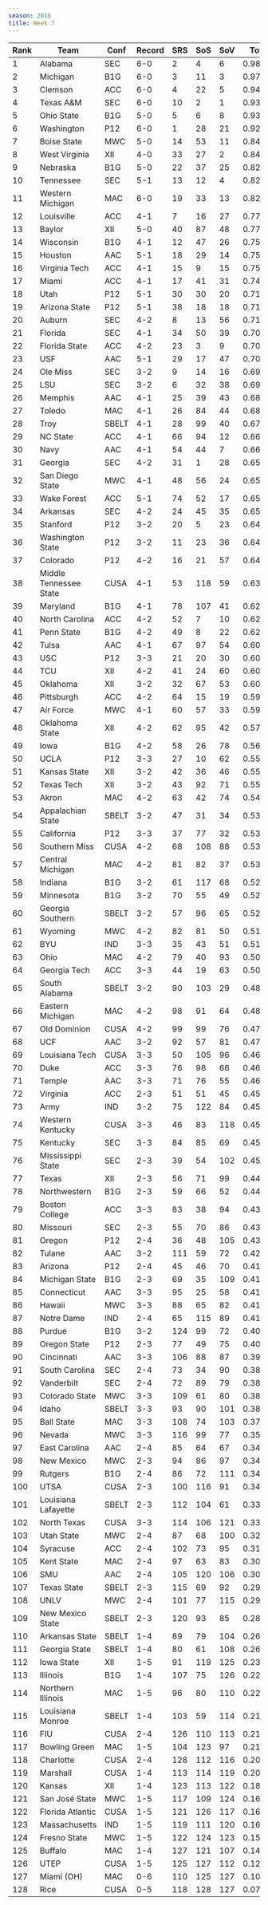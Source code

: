 ```yaml
---
season: 2016
title: Week 7
---
```

<table class="display"><thead><tr><th>Rank</th><th>Team</th><th>Conf</th><th>Record</th><th>SRS</th><th>SoS</th><th>SoV</th><th>Total</th></tr></thead><tbody>
<tr><td>1</td><td>Alabama</td><td>SEC</td><td>6-0</td><td>2</td><td>4</td><td>6</td><td>0.98583</td></tr>
<tr><td>2</td><td>Michigan</td><td>B1G</td><td>6-0</td><td>3</td><td>11</td><td>3</td><td>0.97392</td></tr>
<tr><td>3</td><td>Clemson</td><td>ACC</td><td>6-0</td><td>4</td><td>22</td><td>5</td><td>0.94636</td></tr>
<tr><td>4</td><td>Texas A&M</td><td>SEC</td><td>6-0</td><td>10</td><td>2</td><td>1</td><td>0.93551</td></tr>
<tr><td>5</td><td>Ohio State</td><td>B1G</td><td>5-0</td><td>5</td><td>6</td><td>8</td><td>0.93338</td></tr>
<tr><td>6</td><td>Washington</td><td>P12</td><td>6-0</td><td>1</td><td>28</td><td>21</td><td>0.92743</td></tr>
<tr><td>7</td><td>Boise State</td><td>MWC</td><td>5-0</td><td>14</td><td>53</td><td>11</td><td>0.84903</td></tr>
<tr><td>8</td><td>West Virginia</td><td>XII</td><td>4-0</td><td>33</td><td>27</td><td>2</td><td>0.84462</td></tr>
<tr><td>9</td><td>Nebraska</td><td>B1G</td><td>5-0</td><td>22</td><td>37</td><td>25</td><td>0.82988</td></tr>
<tr><td>10</td><td>Tennessee</td><td>SEC</td><td>5-1</td><td>13</td><td>12</td><td>4</td><td>0.82350</td></tr>
<tr><td>11</td><td>Western Michigan</td><td>MAC</td><td>6-0</td><td>19</td><td>33</td><td>13</td><td>0.82349</td></tr>
<tr><td>12</td><td>Louisville</td><td>ACC</td><td>4-1</td><td>7</td><td>16</td><td>27</td><td>0.77831</td></tr>
<tr><td>13</td><td>Baylor</td><td>XII</td><td>5-0</td><td>40</td><td>87</td><td>48</td><td>0.77227</td></tr>
<tr><td>14</td><td>Wisconsin</td><td>B1G</td><td>4-1</td><td>12</td><td>47</td><td>26</td><td>0.75680</td></tr>
<tr><td>15</td><td>Houston</td><td>AAC</td><td>5-1</td><td>18</td><td>29</td><td>14</td><td>0.75263</td></tr>
<tr><td>16</td><td>Virginia Tech</td><td>ACC</td><td>4-1</td><td>15</td><td>9</td><td>15</td><td>0.75106</td></tr>
<tr><td>17</td><td>Miami</td><td>ACC</td><td>4-1</td><td>17</td><td>41</td><td>31</td><td>0.74394</td></tr>
<tr><td>18</td><td>Utah</td><td>P12</td><td>5-1</td><td>30</td><td>30</td><td>20</td><td>0.71913</td></tr>
<tr><td>19</td><td>Arizona State</td><td>P12</td><td>5-1</td><td>38</td><td>18</td><td>18</td><td>0.71751</td></tr>
<tr><td>20</td><td>Auburn</td><td>SEC</td><td>4-2</td><td>8</td><td>13</td><td>56</td><td>0.71435</td></tr>
<tr><td>21</td><td>Florida</td><td>SEC</td><td>4-1</td><td>34</td><td>50</td><td>39</td><td>0.70514</td></tr>
<tr><td>22</td><td>Florida State</td><td>ACC</td><td>4-2</td><td>23</td><td>3</td><td>9</td><td>0.70481</td></tr>
<tr><td>23</td><td>USF</td><td>AAC</td><td>5-1</td><td>29</td><td>17</td><td>47</td><td>0.70152</td></tr>
<tr><td>24</td><td>Ole Miss</td><td>SEC</td><td>3-2</td><td>9</td><td>14</td><td>16</td><td>0.69943</td></tr>
<tr><td>25</td><td>LSU</td><td>SEC</td><td>3-2</td><td>6</td><td>32</td><td>38</td><td>0.69932</td></tr>
<tr><td>26</td><td>Memphis</td><td>AAC</td><td>4-1</td><td>25</td><td>39</td><td>43</td><td>0.68027</td></tr>
<tr><td>27</td><td>Toledo</td><td>MAC</td><td>4-1</td><td>26</td><td>84</td><td>44</td><td>0.68016</td></tr>
<tr><td>28</td><td>Troy</td><td>SBELT</td><td>4-1</td><td>28</td><td>99</td><td>40</td><td>0.67067</td></tr>
<tr><td>29</td><td>NC State</td><td>ACC</td><td>4-1</td><td>66</td><td>94</td><td>12</td><td>0.66355</td></tr>
<tr><td>30</td><td>Navy</td><td>AAC</td><td>4-1</td><td>54</td><td>44</td><td>7</td><td>0.66099</td></tr>
<tr><td>31</td><td>Georgia</td><td>SEC</td><td>4-2</td><td>31</td><td>1</td><td>28</td><td>0.65958</td></tr>
<tr><td>32</td><td>San Diego State</td><td>MWC</td><td>4-1</td><td>48</td><td>56</td><td>24</td><td>0.65881</td></tr>
<tr><td>33</td><td>Wake Forest</td><td>ACC</td><td>5-1</td><td>74</td><td>52</td><td>17</td><td>0.65266</td></tr>
<tr><td>34</td><td>Arkansas</td><td>SEC</td><td>4-2</td><td>24</td><td>45</td><td>35</td><td>0.65174</td></tr>
<tr><td>35</td><td>Stanford</td><td>P12</td><td>3-2</td><td>20</td><td>5</td><td>23</td><td>0.64856</td></tr>
<tr><td>36</td><td>Washington State</td><td>P12</td><td>3-2</td><td>11</td><td>23</td><td>36</td><td>0.64434</td></tr>
<tr><td>37</td><td>Colorado</td><td>P12</td><td>4-2</td><td>16</td><td>21</td><td>57</td><td>0.64214</td></tr>
<tr><td>38</td><td>Middle Tennessee State</td><td>CUSA</td><td>4-1</td><td>53</td><td>118</td><td>59</td><td>0.63000</td></tr>
<tr><td>39</td><td>Maryland</td><td>B1G</td><td>4-1</td><td>78</td><td>107</td><td>41</td><td>0.62883</td></tr>
<tr><td>40</td><td>North Carolina</td><td>ACC</td><td>4-2</td><td>52</td><td>7</td><td>10</td><td>0.62573</td></tr>
<tr><td>41</td><td>Penn State</td><td>B1G</td><td>4-2</td><td>49</td><td>8</td><td>22</td><td>0.62246</td></tr>
<tr><td>42</td><td>Tulsa</td><td>AAC</td><td>4-1</td><td>67</td><td>97</td><td>54</td><td>0.60882</td></tr>
<tr><td>43</td><td>USC</td><td>P12</td><td>3-3</td><td>21</td><td>20</td><td>30</td><td>0.60177</td></tr>
<tr><td>44</td><td>TCU</td><td>XII</td><td>4-2</td><td>41</td><td>24</td><td>60</td><td>0.60129</td></tr>
<tr><td>45</td><td>Oklahoma</td><td>XII</td><td>3-2</td><td>32</td><td>67</td><td>53</td><td>0.60093</td></tr>
<tr><td>46</td><td>Pittsburgh</td><td>ACC</td><td>4-2</td><td>64</td><td>15</td><td>19</td><td>0.59443</td></tr>
<tr><td>47</td><td>Air Force</td><td>MWC</td><td>4-1</td><td>60</td><td>57</td><td>33</td><td>0.59074</td></tr>
<tr><td>48</td><td>Oklahoma State</td><td>XII</td><td>4-2</td><td>62</td><td>95</td><td>42</td><td>0.57624</td></tr>
<tr><td>49</td><td>Iowa</td><td>B1G</td><td>4-2</td><td>58</td><td>26</td><td>78</td><td>0.56195</td></tr>
<tr><td>50</td><td>UCLA</td><td>P12</td><td>3-3</td><td>27</td><td>10</td><td>62</td><td>0.55944</td></tr>
<tr><td>51</td><td>Kansas State</td><td>XII</td><td>3-2</td><td>42</td><td>36</td><td>46</td><td>0.55577</td></tr>
<tr><td>52</td><td>Texas Tech</td><td>XII</td><td>3-2</td><td>43</td><td>92</td><td>71</td><td>0.55150</td></tr>
<tr><td>53</td><td>Akron</td><td>MAC</td><td>4-2</td><td>63</td><td>42</td><td>74</td><td>0.54230</td></tr>
<tr><td>54</td><td>Appalachian State</td><td>SBELT</td><td>3-2</td><td>47</td><td>31</td><td>34</td><td>0.53339</td></tr>
<tr><td>55</td><td>California</td><td>P12</td><td>3-3</td><td>37</td><td>77</td><td>32</td><td>0.53105</td></tr>
<tr><td>56</td><td>Southern Miss</td><td>CUSA</td><td>4-2</td><td>68</td><td>108</td><td>88</td><td>0.53086</td></tr>
<tr><td>57</td><td>Central Michigan</td><td>MAC</td><td>4-2</td><td>81</td><td>82</td><td>37</td><td>0.53079</td></tr>
<tr><td>58</td><td>Indiana</td><td>B1G</td><td>3-2</td><td>61</td><td>117</td><td>68</td><td>0.52451</td></tr>
<tr><td>59</td><td>Minnesota</td><td>B1G</td><td>3-2</td><td>70</td><td>55</td><td>49</td><td>0.52242</td></tr>
<tr><td>60</td><td>Georgia Southern</td><td>SBELT</td><td>3-2</td><td>57</td><td>96</td><td>65</td><td>0.52033</td></tr>
<tr><td>61</td><td>Wyoming</td><td>MWC</td><td>4-2</td><td>82</td><td>81</td><td>50</td><td>0.51749</td></tr>
<tr><td>62</td><td>BYU</td><td>IND</td><td>3-3</td><td>35</td><td>43</td><td>51</td><td>0.51421</td></tr>
<tr><td>63</td><td>Ohio</td><td>MAC</td><td>4-2</td><td>79</td><td>40</td><td>93</td><td>0.50781</td></tr>
<tr><td>64</td><td>Georgia Tech</td><td>ACC</td><td>3-3</td><td>44</td><td>19</td><td>63</td><td>0.50207</td></tr>
<tr><td>65</td><td>South Alabama</td><td>SBELT</td><td>3-2</td><td>90</td><td>103</td><td>29</td><td>0.48651</td></tr>
<tr><td>66</td><td>Eastern Michigan</td><td>MAC</td><td>4-2</td><td>98</td><td>91</td><td>64</td><td>0.48253</td></tr>
<tr><td>67</td><td>Old Dominion</td><td>CUSA</td><td>4-2</td><td>99</td><td>99</td><td>76</td><td>0.47680</td></tr>
<tr><td>68</td><td>UCF</td><td>AAC</td><td>3-2</td><td>92</td><td>57</td><td>81</td><td>0.47114</td></tr>
<tr><td>69</td><td>Louisiana Tech</td><td>CUSA</td><td>3-3</td><td>50</td><td>105</td><td>96</td><td>0.46696</td></tr>
<tr><td>70</td><td>Duke</td><td>ACC</td><td>3-3</td><td>76</td><td>98</td><td>66</td><td>0.46395</td></tr>
<tr><td>71</td><td>Temple</td><td>AAC</td><td>3-3</td><td>71</td><td>76</td><td>55</td><td>0.46267</td></tr>
<tr><td>72</td><td>Virginia</td><td>ACC</td><td>2-3</td><td>51</td><td>51</td><td>45</td><td>0.45800</td></tr>
<tr><td>73</td><td>Army</td><td>IND</td><td>3-2</td><td>75</td><td>122</td><td>84</td><td>0.45729</td></tr>
<tr><td>74</td><td>Western Kentucky</td><td>CUSA</td><td>3-3</td><td>46</td><td>83</td><td>118</td><td>0.45615</td></tr>
<tr><td>75</td><td>Kentucky</td><td>SEC</td><td>3-3</td><td>84</td><td>85</td><td>69</td><td>0.45608</td></tr>
<tr><td>76</td><td>Mississippi State</td><td>SEC</td><td>2-3</td><td>39</td><td>54</td><td>102</td><td>0.45502</td></tr>
<tr><td>77</td><td>Texas</td><td>XII</td><td>2-3</td><td>56</td><td>71</td><td>99</td><td>0.44920</td></tr>
<tr><td>78</td><td>Northwestern</td><td>B1G</td><td>2-3</td><td>59</td><td>66</td><td>52</td><td>0.44362</td></tr>
<tr><td>79</td><td>Boston College</td><td>ACC</td><td>3-3</td><td>83</td><td>38</td><td>94</td><td>0.43482</td></tr>
<tr><td>80</td><td>Missouri</td><td>SEC</td><td>2-3</td><td>55</td><td>70</td><td>86</td><td>0.43398</td></tr>
<tr><td>81</td><td>Oregon</td><td>P12</td><td>2-4</td><td>36</td><td>48</td><td>105</td><td>0.43099</td></tr>
<tr><td>82</td><td>Tulane</td><td>AAC</td><td>3-2</td><td>111</td><td>59</td><td>72</td><td>0.42671</td></tr>
<tr><td>83</td><td>Arizona</td><td>P12</td><td>2-4</td><td>45</td><td>46</td><td>70</td><td>0.41870</td></tr>
<tr><td>84</td><td>Michigan State</td><td>B1G</td><td>2-3</td><td>69</td><td>35</td><td>109</td><td>0.41705</td></tr>
<tr><td>85</td><td>Connecticut</td><td>AAC</td><td>3-3</td><td>95</td><td>25</td><td>58</td><td>0.41621</td></tr>
<tr><td>86</td><td>Hawaii</td><td>MWC</td><td>3-3</td><td>88</td><td>65</td><td>82</td><td>0.41413</td></tr>
<tr><td>87</td><td>Notre Dame</td><td>IND</td><td>2-4</td><td>65</td><td>115</td><td>89</td><td>0.41018</td></tr>
<tr><td>88</td><td>Purdue</td><td>B1G</td><td>3-2</td><td>124</td><td>99</td><td>72</td><td>0.40880</td></tr>
<tr><td>89</td><td>Oregon State</td><td>P12</td><td>2-3</td><td>77</td><td>49</td><td>75</td><td>0.40243</td></tr>
<tr><td>90</td><td>Cincinnati</td><td>AAC</td><td>3-3</td><td>106</td><td>88</td><td>87</td><td>0.39891</td></tr>
<tr><td>91</td><td>South Carolina</td><td>SEC</td><td>2-4</td><td>73</td><td>34</td><td>90</td><td>0.38663</td></tr>
<tr><td>92</td><td>Vanderbilt</td><td>SEC</td><td>2-4</td><td>72</td><td>89</td><td>79</td><td>0.38262</td></tr>
<tr><td>93</td><td>Colorado State</td><td>MWC</td><td>3-3</td><td>109</td><td>61</td><td>80</td><td>0.38256</td></tr>
<tr><td>94</td><td>Idaho</td><td>SBELT</td><td>3-3</td><td>93</td><td>90</td><td>101</td><td>0.38253</td></tr>
<tr><td>95</td><td>Ball State</td><td>MAC</td><td>3-3</td><td>108</td><td>74</td><td>103</td><td>0.37062</td></tr>
<tr><td>96</td><td>Nevada</td><td>MWC</td><td>3-3</td><td>116</td><td>99</td><td>77</td><td>0.35656</td></tr>
<tr><td>97</td><td>East Carolina</td><td>AAC</td><td>2-4</td><td>85</td><td>64</td><td>67</td><td>0.34857</td></tr>
<tr><td>98</td><td>New Mexico</td><td>MWC</td><td>2-3</td><td>94</td><td>86</td><td>97</td><td>0.34674</td></tr>
<tr><td>99</td><td>Rutgers</td><td>B1G</td><td>2-4</td><td>86</td><td>72</td><td>111</td><td>0.34289</td></tr>
<tr><td>100</td><td>UTSA</td><td>CUSA</td><td>2-3</td><td>100</td><td>116</td><td>91</td><td>0.34073</td></tr>
<tr><td>101</td><td>Louisiana Lafayette</td><td>SBELT</td><td>2-3</td><td>112</td><td>104</td><td>61</td><td>0.33427</td></tr>
<tr><td>102</td><td>North Texas</td><td>CUSA</td><td>3-3</td><td>114</td><td>106</td><td>121</td><td>0.33223</td></tr>
<tr><td>103</td><td>Utah State</td><td>MWC</td><td>2-4</td><td>87</td><td>68</td><td>100</td><td>0.32470</td></tr>
<tr><td>104</td><td>Syracuse</td><td>ACC</td><td>2-4</td><td>102</td><td>73</td><td>95</td><td>0.31533</td></tr>
<tr><td>105</td><td>Kent State</td><td>MAC</td><td>2-4</td><td>97</td><td>63</td><td>83</td><td>0.30751</td></tr>
<tr><td>106</td><td>SMU</td><td>AAC</td><td>2-4</td><td>105</td><td>120</td><td>106</td><td>0.30319</td></tr>
<tr><td>107</td><td>Texas State</td><td>SBELT</td><td>2-3</td><td>115</td><td>69</td><td>92</td><td>0.29655</td></tr>
<tr><td>108</td><td>UNLV</td><td>MWC</td><td>2-4</td><td>101</td><td>77</td><td>115</td><td>0.29312</td></tr>
<tr><td>109</td><td>New Mexico State</td><td>SBELT</td><td>2-3</td><td>120</td><td>93</td><td>85</td><td>0.28037</td></tr>
<tr><td>110</td><td>Arkansas State</td><td>SBELT</td><td>1-4</td><td>89</td><td>79</td><td>104</td><td>0.26429</td></tr>
<tr><td>111</td><td>Georgia State</td><td>SBELT</td><td>1-4</td><td>80</td><td>61</td><td>108</td><td>0.26201</td></tr>
<tr><td>112</td><td>Iowa State</td><td>XII</td><td>1-5</td><td>91</td><td>119</td><td>125</td><td>0.23798</td></tr>
<tr><td>113</td><td>Illinois</td><td>B1G</td><td>1-4</td><td>107</td><td>75</td><td>126</td><td>0.22414</td></tr>
<tr><td>114</td><td>Northern Illinois</td><td>MAC</td><td>1-5</td><td>96</td><td>80</td><td>110</td><td>0.22306</td></tr>
<tr><td>115</td><td>Louisiana Monroe</td><td>SBELT</td><td>1-4</td><td>103</td><td>59</td><td>114</td><td>0.21874</td></tr>
<tr><td>116</td><td>FIU</td><td>CUSA</td><td>2-4</td><td>126</td><td>110</td><td>113</td><td>0.21677</td></tr>
<tr><td>117</td><td>Bowling Green</td><td>MAC</td><td>1-5</td><td>104</td><td>123</td><td>97</td><td>0.21444</td></tr>
<tr><td>118</td><td>Charlotte</td><td>CUSA</td><td>2-4</td><td>128</td><td>112</td><td>116</td><td>0.20588</td></tr>
<tr><td>119</td><td>Marshall</td><td>CUSA</td><td>1-4</td><td>113</td><td>114</td><td>119</td><td>0.20448</td></tr>
<tr><td>120</td><td>Kansas</td><td>XII</td><td>1-4</td><td>123</td><td>113</td><td>122</td><td>0.18341</td></tr>
<tr><td>121</td><td>San José State</td><td>MWC</td><td>1-5</td><td>117</td><td>109</td><td>124</td><td>0.16804</td></tr>
<tr><td>122</td><td>Florida Atlantic</td><td>CUSA</td><td>1-5</td><td>121</td><td>126</td><td>117</td><td>0.16326</td></tr>
<tr><td>123</td><td>Massachusetts</td><td>IND</td><td>1-5</td><td>119</td><td>111</td><td>120</td><td>0.16176</td></tr>
<tr><td>124</td><td>Fresno State</td><td>MWC</td><td>1-5</td><td>122</td><td>124</td><td>123</td><td>0.15810</td></tr>
<tr><td>125</td><td>Buffalo</td><td>MAC</td><td>1-4</td><td>127</td><td>121</td><td>107</td><td>0.14669</td></tr>
<tr><td>126</td><td>UTEP</td><td>CUSA</td><td>1-5</td><td>125</td><td>127</td><td>112</td><td>0.12948</td></tr>
<tr><td>127</td><td>Miami (OH)</td><td>MAC</td><td>0-6</td><td>110</td><td>125</td><td>127</td><td>0.10321</td></tr>
<tr><td>128</td><td>Rice</td><td>CUSA</td><td>0-5</td><td>118</td><td>128</td><td>127</td><td>0.07495</td></tr>
</tbody></table>
